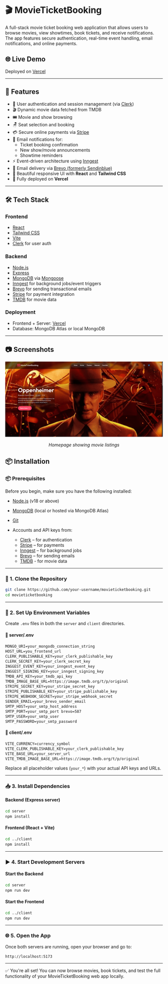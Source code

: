 # 🎬 MovieTicketBooking

A full-stack movie ticket booking web application that allows users to browse movies, view showtimes, book tickets, and receive notifications. The app features secure authentication, real-time event handling, email notifications, and online payments.

## 🌐 Live Demo

Deployed on [Vercel](https://movie-ticket-booking-blond.vercel.app/)

---

## 📌 Features

- 👤 User authentication and session management (via [Clerk](https://clerk.dev))
- 🎬 Dynamic movie data fetched from TMDB
- 🎟️ Movie and show browsing
- 🪑 Seat selection and booking
- 💳 Secure online payments via [Stripe](https://stripe.com)
- 📩 Email notifications for:
  - Ticket booking confirmation
  - New show/movie announcements
  - Showtime reminders
- ⚡ Event-driven architecture using [Inngest](https://www.inngest.com)
- 📧 Email delivery via [Brevo (formerly Sendinblue)](https://www.brevo.com)
- 🎨 Beautiful responsive UI with **React** and **Tailwind CSS**
- 🚀 Fully deployed on **Vercel**

---

## 🛠 Tech Stack

### Frontend
- [React](https://react.dev)
- [Tailwind CSS](https://tailwindcss.com)
- [Vite](https://vitejs.dev)
- [Clerk](https://clerk.dev) for user auth

### Backend
- [Node.js](https://nodejs.org)
- [Express](https://expressjs.com)
- [MongoDB](https://www.mongodb.com) via [Mongoose](https://mongoosejs.com)
- [Inngest](https://www.inngest.com) for background jobs/event triggers
- [Brevo](https://www.brevo.com) for sending transactional emails
- [Stripe](https://stripe.com) for payment integration
- [TMDB](https://www.themoviedb.org/) for movie data

### Deployment
- Frontend + Server: [Vercel](https://vercel.com)
- Database: MongoDB Atlas or local MongoDB

---

## 📷 Screenshots
<p align="center">
  <img src="screenshots/homepage.png" alt="Homepage" width="600"/>
</p>

<p align="center"><em>Homepage showing movie listings</em></p>

## 📦 Installation

### 📦 Prerequisites

Before you begin, make sure you have the following installed:

* [Node.js](https://nodejs.org/) (v18 or above)
* [MongoDB](https://www.mongodb.com/) (local or hosted via MongoDB Atlas)
* [Git](https://git-scm.com/)
* Accounts and API keys from:

  * [Clerk](https://clerk.dev) – for authentication
  * [Stripe](https://stripe.com) – for payments
  * [Inngest](https://www.inngest.com) – for background jobs
  * [Brevo](https://www.brevo.com) – for sending emails
  * [TMDB](https://www.themoviedb.org/) - for movie data

---

### 🔽 1. Clone the Repository

```bash
git clone https://github.com/your-username/movieticketbooking.git
cd movieticketbooking
```

---

### 🔐 2. Set Up Environment Variables

Create `.env` files in both the `server` and `client` directories.

#### 📁 server/.env

```env
MONGO_URI=your_mongodb_connection_string
HOST_URL=you_frontend_url
CLERK_PUBLISHABLE_KEY=your_clerk_publishable_key
CLERK_SECRET_KEY=your_clerk_secret_key
INGGEST_EVENT_KEY=your_inngest_event_key
INGGEST_SIGNING_KEY=your_inngest_signing_key
TMDB_API_KEY=your_tmdb_api_key
TMDB_IMAGE_BASE_URL=https://image.tmdb.org/t/p/original
STRIPE_SECRET_KEY=your_stripe_secret_key
STRIPE_PUBLISHABLE_KEY=your_stripe_publishable_key
STRIPE_WEBHOOK_SECRET=your_stripe_webhook_secret
SENDER_EMAIL=your_brevo_sender_email
SMTP_HOST=your_smtp_host_address
SMTP_PORT=your_smtp_port brevo=587
SMTP_USER=your_smtp_user
SMTP_PASSWORD=your_smtp_password
```

#### 📁 client/.env

```env
VITE_CURRENCY=currency_symbol
VITE_CLERK_PUBLISHABLE_KEY=your_clerk_publishable_key
VITE_BASE_URL=your_server_url
VITE_TMDB_IMAGE_BASE_URL=https://image.tmdb.org/t/p/original
```

Replace all placeholder values (`your_*`) with your actual API keys and URLs.

---

### 📥 3. Install Dependencies

#### Backend (Express server)

```bash
cd server
npm install
```

#### Frontend (React + Vite)

```bash
cd ../client
npm install
```

---

### ▶️ 4. Start Development Servers

#### Start the Backend

```bash
cd server
npm run dev
```

#### Start the Frontend

```bash
cd ../client
npm run dev
```

---

### 🌐 5. Open the App

Once both servers are running, open your browser and go to:

```
http://localhost:5173
```

---

✅ You're all set! You can now browse movies, book tickets, and test the full functionality of your MovieTicketBooking web app locally.
